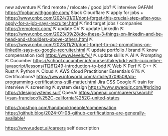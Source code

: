 

new adventure
⇱ find remote / relocate / good job?
  ⇱ interview
    GAFAM
      https://foobar.withgoogle.com/
    Slack
    Cloudflare
    ⇱ apply for jobs + https://www.cnbc.com/2024/01/01/dont-forget-this-crucial-step-after-you-apply-for-a-job-says-recruiter.html
      ⇱ find target jobs / companies https://remoteok.com/
      ⇱ update CV
      ⇱ update LinkedIn
        ⇱ https://www.cnbc.com/2023/09/28/do-these-3-things-on-linkedin-and-be-head-and-shoulders-above-others.html
        ⇱ https://www.cnbc.com/2023/11/20/dont-forget-to-put-promotions-on-linkedin-says-ex-google-recruiter.html
      ⇱ update portfolio / brand
        ⇱ know compensation (od)
          https://www.levels.fyi/
      ⇱ update skills
        ⇱ AI
        ⇱ Prompting
        ⇱ Cucumber https://school.cucumber.io/courses/take/bdd-with-cucumber-javascript/lessons/11261249-introduction-to-bdd
        ⇱ Web
        ⇱ Perf
        ⇱ C++
        ⇱ Rust
        ⇱ Python
          ⇱ Cloud
            ⇱ AWS Cloud Practitioner Essentials 61%
      ⇱ Certifications? https://www.infoworld.com/article/3709508/do-programming-certifications-still-matter.html
        Jira
CSS
Google
    ⇱ train for interview
      ⇱ screening
      ⇱ system design https://www.swequiz.com/#pricing  https://designsystems.surf
OpenAi
https://openai.com/careers/search?l=san-francisco%252C-california%252C-united-states

https://posthog.com/handbook/people/compensation
https://github.blog/2024-01-08-github-certifications-are-generally-available/

https://www.adept.ai/careers self description

